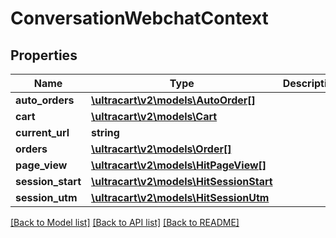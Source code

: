 # ConversationWebchatContext

## Properties
Name | Type | Description | Notes
------------ | ------------- | ------------- | -------------
**auto_orders** | [**\ultracart\v2\models\AutoOrder[]**](AutoOrder.md) |  | [optional] 
**cart** | [**\ultracart\v2\models\Cart**](Cart.md) |  | [optional] 
**current_url** | **string** |  | [optional] 
**orders** | [**\ultracart\v2\models\Order[]**](Order.md) |  | [optional] 
**page_view** | [**\ultracart\v2\models\HitPageView[]**](HitPageView.md) |  | [optional] 
**session_start** | [**\ultracart\v2\models\HitSessionStart**](HitSessionStart.md) |  | [optional] 
**session_utm** | [**\ultracart\v2\models\HitSessionUtm**](HitSessionUtm.md) |  | [optional] 

[[Back to Model list]](../README.md#documentation-for-models) [[Back to API list]](../README.md#documentation-for-api-endpoints) [[Back to README]](../README.md)


